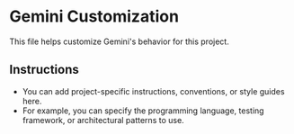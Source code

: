 # Gemini Customization

This file helps customize Gemini's behavior for this project.

## Instructions

- You can add project-specific instructions, conventions, or style guides here.
- For example, you can specify the programming language, testing framework, or architectural patterns to use.
